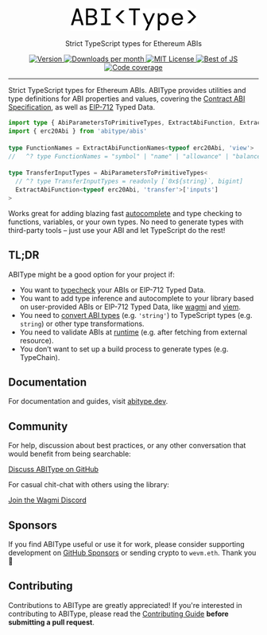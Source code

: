 <br/>

<p align="center">
  <a href="https://abitype.dev">
    <picture>
      <source media="(prefers-color-scheme: dark)" srcset="https://raw.githubusercontent.com/wevm/abitype/main/.github/logo-dark.svg">
      <img alt="ABIType logo" src="https://raw.githubusercontent.com/wevm/abitype/main/.github/logo-light.svg" width="auto" height="45">
    </picture>
  </a>
</p>

<p align="center">
  Strict TypeScript types for Ethereum ABIs
<p>

<div align="center">
  <a href="https://www.npmjs.com/package/abitype">
    <picture>
      <source media="(prefers-color-scheme: dark)" srcset="https://img.shields.io/npm/v/abitype?colorA=21262d&colorB=21262d&style=flat">
      <img src="https://img.shields.io/npm/v/abitype?colorA=f6f8fa&colorB=f6f8fa&style=flat" alt="Version">
    </picture>
  </a>
  <a href="https://www.npmjs.com/package/abitype">
    <picture>
      <source media="(prefers-color-scheme: dark)" srcset="https://img.shields.io/npm/dm/abitype?colorA=21262d&colorB=21262d&style=flat">
      <img src="https://img.shields.io/npm/dm/abitype?colorA=f6f8fa&colorB=f6f8fa&style=flat" alt="Downloads per month">
    </picture>
  </a>
  <a href="https://github.com/wevm/abitype/blob/main/LICENSE">
    <picture>
      <source media="(prefers-color-scheme: dark)" srcset="https://img.shields.io/npm/l/abitype?colorA=21262d&colorB=21262d&style=flat">
      <img src="https://img.shields.io/npm/l/abitype?colorA=f6f8fa&colorB=f6f8fa&style=flat" alt="MIT License">
    </picture>
  </a>
  <a href="https://bestofjs.org/projects/abitype">
    <picture>
      <source media="(prefers-color-scheme: dark)" srcset="https://img.shields.io/endpoint?colorA=21262d&colorB=21262d&style=flat&url=https://bestofjs-serverless.now.sh/api/project-badge?fullName=wevm%2Fabitype%26since=daily">
      <img src="https://img.shields.io/endpoint?colorA=f6f8fa&colorB=f6f8fa&style=flat&url=https://bestofjs-serverless.now.sh/api/project-badge?fullName=wevm%2Fabitype%26since=daily" alt="Best of JS">
    </picture>
  </a>
  <a href="https://app.codecov.io/gh/wevm/abitype">
    <picture>
      <source media="(prefers-color-scheme: dark)" srcset="https://img.shields.io/codecov/c/github/wevm/abitype?colorA=21262d&colorB=21262d">
      <img src="https://img.shields.io/codecov/c/github/wevm/abitype?colorA=f6f8fa&colorB=f6f8fa" alt="Code coverage">
    </picture>
  </a>
</div>

---

Strict TypeScript types for Ethereum ABIs. ABIType provides utilities and type definitions for ABI properties and values, covering the [Contract ABI Specification](https://docs.soliditylang.org/en/latest/abi-spec.html), as well as [EIP-712](https://eips.ethereum.org/EIPS/eip-712) Typed Data.

```ts
import type { AbiParametersToPrimitiveTypes, ExtractAbiFunction, ExtractAbiFunctionNames } from 'abitype'
import { erc20Abi } from 'abitype/abis'

type FunctionNames = ExtractAbiFunctionNames<typeof erc20Abi, 'view'>
//   ^? type FunctionNames = "symbol" | "name" | "allowance" | "balanceOf" | "decimals" | "totalSupply"

type TransferInputTypes = AbiParametersToPrimitiveTypes<
  // ^? type TransferInputTypes = readonly [`0x${string}`, bigint]
  ExtractAbiFunction<typeof erc20Abi, 'transfer'>['inputs']
>
```

Works great for adding blazing fast [autocomplete](https://twitter.com/awkweb/status/1555678944770367493) and type checking to functions, variables, or your own types. No need to generate types with third-party tools – just use your ABI and let TypeScript do the rest!

## TL;DR

ABIType might be a good option for your project if:

- You want to [typecheck](https://abitype.dev/api/types) your ABIs or EIP-712 Typed Data.
- You want to add type inference and autocomplete to your library based on user-provided ABIs or EIP-712 Typed Data, like [wagmi](https://wagmi.sh) and [viem](https://viem.sh).
- You need to [convert ABI types](https://abitype.dev/api/utilities#abiparameterstoprimitivetypes) (e.g. `'string'`) to TypeScript types (e.g. `string`) or other type transformations.
- You need to validate ABIs at [runtime](https://abitype.dev/api/zod) (e.g. after fetching from external resource).
- You don’t want to set up a build process to generate types (e.g. TypeChain).

## Documentation

For documentation and guides, visit [abitype.dev](https://abitype.dev).

## Community

For help, discussion about best practices, or any other conversation that would benefit from being searchable:

[Discuss ABIType on GitHub](https://github.com/wevm/abitype/discussions)

For casual chit-chat with others using the library:

[Join the Wagmi Discord](https://discord.gg/SghfWBKexF)

## Sponsors

If you find ABIType useful or use it for work, please consider supporting development on [GitHub Sponsors](https://github.com/sponsors/wevm?metadata_campaign=abitype_readme) or sending crypto to `wevm.eth`. Thank you 🙏

## Contributing

Contributions to ABIType are greatly appreciated! If you're interested in contributing to ABIType, please read the [Contributing Guide](https://github.com/wevm/abitype/blob/main/.github/CONTRIBUTING.md) **before submitting a pull request**.

